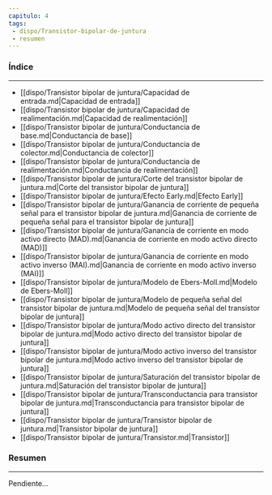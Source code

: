 ```yaml
---
capitulo: 4
tags: 
 - dispo/Transistor-bipolar-de-juntura
 - resumen
---
```

### Índice
---
 * [[dispo/Transistor bipolar de juntura/Capacidad de entrada.md|Capacidad de entrada]]
 * [[dispo/Transistor bipolar de juntura/Capacidad de realimentación.md|Capacidad de realimentación]]
 * [[dispo/Transistor bipolar de juntura/Conductancia de base.md|Conductancia de base]]
 * [[dispo/Transistor bipolar de juntura/Conductancia de colector.md|Conductancia de colector]]
 * [[dispo/Transistor bipolar de juntura/Conductancia de realimentación.md|Conductancia de realimentación]]
 * [[dispo/Transistor bipolar de juntura/Corte del transistor bipolar de juntura.md|Corte del transistor bipolar de juntura]]
 * [[dispo/Transistor bipolar de juntura/Efecto Early.md|Efecto Early]]
 * [[dispo/Transistor bipolar de juntura/Ganancia de corriente de pequeña señal para el transistor bipolar de juntura.md|Ganancia de corriente de pequeña señal para el transistor bipolar de juntura]]
 * [[dispo/Transistor bipolar de juntura/Ganancia de corriente en modo activo directo (MAD).md|Ganancia de corriente en modo activo directo (MAD)]]
 * [[dispo/Transistor bipolar de juntura/Ganancia de corriente en modo activo inverso (MAI).md|Ganancia de corriente en modo activo inverso (MAI)]]
 * [[dispo/Transistor bipolar de juntura/Modelo de Ebers-Moll.md|Modelo de Ebers-Moll]]
 * [[dispo/Transistor bipolar de juntura/Modelo de pequeña señal del transistor bipolar de juntura.md|Modelo de pequeña señal del transistor bipolar de juntura]]
 * [[dispo/Transistor bipolar de juntura/Modo activo directo del transistor bipolar de juntura.md|Modo activo directo del transistor bipolar de juntura]]
 * [[dispo/Transistor bipolar de juntura/Modo activo inverso del transistor bipolar de juntura.md|Modo activo inverso del transistor bipolar de juntura]]
 * [[dispo/Transistor bipolar de juntura/Saturación del transistor bipolar de juntura.md|Saturación del transistor bipolar de juntura]]
 * [[dispo/Transistor bipolar de juntura/Transconductancia para transistor bipolar de juntura.md|Transconductancia para transistor bipolar de juntura]]
 * [[dispo/Transistor bipolar de juntura/Transistor bipolar de juntura.md|Transistor bipolar de juntura]]
 * [[dispo/Transistor bipolar de juntura/Transistor.md|Transistor]]

### Resumen
---
Pendiente...